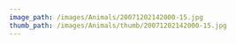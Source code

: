 ```yaml
---
image_path: /images/Animals/20071202142000-15.jpg
thumb_path: /images/Animals/thumb/20071202142000-15.jpg
---
```


